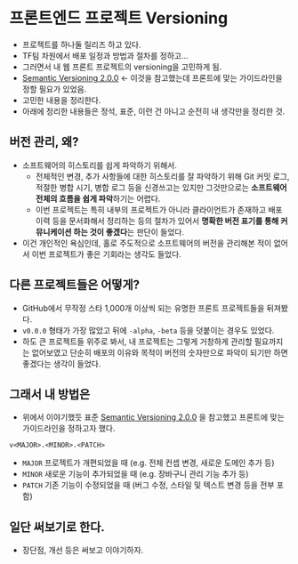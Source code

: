 # 프론트엔드 프로젝트 Versioning
- 프로젝트를 하나둘 릴리즈 하고 있다.
- TF팀 차원에서 배포 일정과 방법과 절차를 정하고...
- 그러면서 내 웹 프론트 프로젝트의 versioning을 고민하게 됨.
- [Semantic Versioning 2.0.0](https://semver.org/) <- 이것을 참고했는데 
  프론트에 맞는 가이드라인을 정할 필요가 있었음.
- 고민한 내용을 정리한다.
- 아래에 정리한 내용들은 정석, 표준, 이런 건 아니고 순전히 내 생각만을 정리한 것.

## 버전 관리, 왜?
- 소프트웨어의 히스토리를 쉽게 파악하기 위해서.
  - 전체적인 변경, 추가 사항들에 대한 히스토리를 잘 파악하기 위해 Git 커밋 로그, 
    적절한 병합 시기, 병합 로그 등을 신경쓰고는 있지만 그것만으로는 
    **소프트웨어 전체의 흐름을 쉽게 파악**하기는 어렵다.
  - 이번 프로젝트는 특히 내부의 프로젝트가 아니라 클라이언트가 존재하고
    배포 이력 등을 문서화해서 정리하는 등의 절차가 있어서 
    **명확한 버전 표기를 통해 커뮤니케이션 하는 것이 좋겠다**는 판단이 들었다.
- 이건 개인적인 욕심인데, 홀로 주도적으로 소프트웨어의 버전을 관리해본 적이 없어서 
  이번 프로젝트가 좋은 기회라는 생각도 들었다.

## 다른 프로젝트들은 어떻게?
- GitHub에서 무작정 스타 1,000개 이상씩 되는 유명한 프론트 프로젝트들을 뒤져봤다.
- `v0.0.0` 형태가 가장 많았고 뒤에 `-alpha`, `-beta` 등을 덧붙이는 경우도 있었다.
- 하도 큰 프로젝트들 위주로 봐서, 내 프로젝트는 그렇게 거창하게 관리할 필요까지는 없어보였고
  단순히 배포의 이유와 목적이 버전의 숫자만으로 파악이 되기만 하면 좋겠다는 생각이 들었다.

## 그래서 내 방법은
- 위에서 이야기했듯 표준 [Semantic Versioning 2.0.0](https://semver.org/) 을 참고했고
  프론트에 맞는 가이드라인을 정하고자 했다.
```text
v<MAJOR>.<MINOR>.<PATCH>
```
- `MAJOR` 프로젝트가 개편되었을 때 (e.g. 전체 컨셉 변경, 새로운 도메인 추가 등)
- `MINOR` 새로운 기능이 추가되었을 때 (e.g. 장바구니 관리 기능 추가 등)
- `PATCH` 기존 기능이 수정되었을 때 (버그 수정, 스타일 및 텍스트 변경 등을 전부 포함)

## 일단 써보기로 한다.
- 장단점, 개선 등은 써보고 이야기하자.
